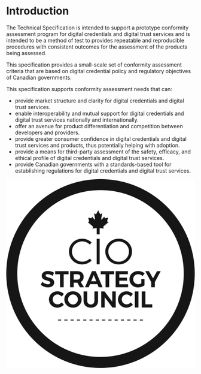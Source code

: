 # Introduction

The Technical Specification is intended to support a prototype conformity assessment program for digital credentials and digital trust services and is intended to be a method of test to provides repeatable and reproducible procedures with consistent outcomes for the assessment of the products being assessed.

This specification provides a small-scale set of conformity assessment criteria that are based on digital credential policy and regulatory objectives of Canadian governments.

This specification supports conformity assessment needs that can:

* provide market structure and clarity for digital credentials and digital trust services.
* enable interoperability and mutual support for digital credentials and digital trust services nationally and internationally.
* offer an avenue for product differentiation and competition between developers and providers.
* provide greater consumer confidence in digital credentials and digital trust services and products, thus potentially helping with adoption.
* provide a means for third-party assessment of the safety, efficacy, and ethical profile of digital credentials and digital trust services.
* provide Canadian governments with a standards-based tool for establishing regulations for digital credentials and digital trust services.

![CIO Strategy Council](../images/ciosc-logo-blk.png)
